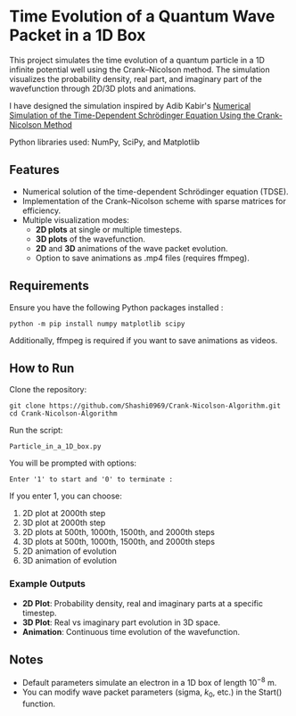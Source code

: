 # Time Evolution of a Quantum Wave Packet in a 1D Box

This project simulates the time evolution of a quantum particle in a 1D infinite potential well using the Crank–Nicolson method. The simulation visualizes the probability density, real part, and imaginary part of the wavefunction through 2D/3D plots and animations.

I have designed the simulation inspired by Adib Kabir's [Numerical Simulation of the Time-Dependent Schrödinger Equation Using the Crank-Nicolson Method](https://arxiv.org/pdf/2410.10060)

Python libraries used: NumPy, SciPy, and Matplotlib
## Features 
- Numerical solution of the time-dependent Schrödinger equation (TDSE).
- Implementation of the Crank–Nicolson scheme with sparse matrices for efficiency.
- Multiple visualization modes:
  - **2D plots** at single or multiple timesteps.
  - **3D plots** of the wavefunction.
  - **2D** and **3D** animations of the wave packet evolution.
  - Option to save animations as .mp4 files (requires ffmpeg).
## Requirements 
Ensure you have the following Python packages installed : 
```
python -m pip install numpy matplotlib scipy
```
Additionally, ffmpeg is required if you want to save animations as videos.
## How to Run 
Clone the repository:
```
git clone https://github.com/Shashi0969/Crank-Nicolson-Algorithm.git
cd Crank-Nicolson-Algorithm
```
Run the script:
```
Particle_in_a_1D_box.py
```
You will be prompted with options:
```
Enter '1' to start and '0' to terminate :
```
If you enter 1, you can choose:
1. 2D plot at 2000th step
2. 3D plot at 2000th step
3. 2D plots at 500th, 1000th, 1500th, and 2000th steps
4. 3D plots at 500th, 1000th, 1500th, and 2000th steps
5. 2D animation of evolution
6. 3D animation of evolution
### Example Outputs
- **2D Plot**: Probability density, real and imaginary parts at a specific timestep.
- **3D Plot**: Real vs imaginary part evolution in 3D space.
- **Animation**: Continuous time evolution of the wavefunction.
## Notes
- Default parameters simulate an electron in a 1D box of length $10^{-8}$ m.
- You can modify wave packet parameters (sigma, $k_0$, etc.) in the Start() function.
